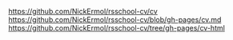 https://github.com/NickErmol/rsschool-cv/cv  
https://github.com/NickErmol/rsschool-cv/blob/gh-pages/cv.md  
https://github.com/NickErmol/rsschool-cv/tree/gh-pages/cv-html
